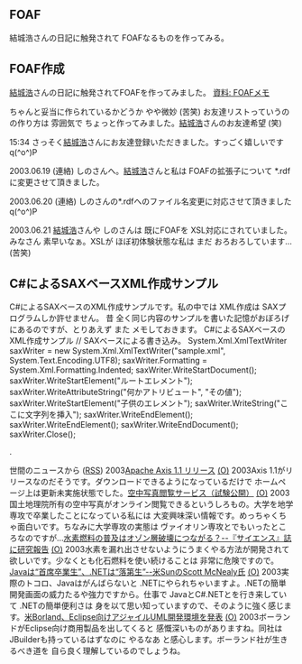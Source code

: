 ## FOAF

結城浩さんの日記に触発されて FOAFなるものを作ってみる。






## FOAF作成


[結城浩](http://www.hyuki.com/)さんの日記に触発されてFOAFを作ってみました。
[資料: FOAFメモ](../memo/memofoaf.html)



ちゃんと妥当に作られているかどうか やや微妙 (苦笑)
お友達リストっていうのの作り方は 雰囲気で ちょっと作ってみました。[結城浩](http://www.hyuki.com/)さんのお友達希望
(笑)

15:34 さっそく[結城浩](http://www.hyuki.com/)さんにお友達登録いただきました。すっごく嬉しいです
q(^o^)P

2003.06.19 (連絡) しのさんへ。[結城浩](http://www.hyuki.com/)さんと私は FOAFの拡張子について *.rdfに変更させて頂きました。

2003.06.20 (連絡) しのさんの*.rdfへのファイル名変更に対応させて頂きました q(^o^)P

2003.06.21 [結城浩](http://www.hyuki.com/)さんや しのさんは 既にFOAFを XSL対応にされていました。みなさん
素早いなぁ。XSLが ほぼ初体験状態な私は まだ おろおろしています… (苦笑)

## C#によるSAXベースXML作成サンプル


C#によるSAXベースのXML作成サンプルです。私の中では XML作成は SAXプログラムしか許せません。
昔 全く同じ内容のサンプルを書いた記憶がおぼろげにあるのですが、とりあえず
また メモしておきます。
C#によるSAXベースのXML作成サンプル
    // SAXベースによる書き込み。
    System.Xml.XmlTextWriter saxWriter =
        new System.Xml.XmlTextWriter("sample.xml", System.Text.Encoding.UTF8);
    saxWriter.Formatting = System.Xml.Formatting.Indented;
    saxWriter.WriteStartDocument();
    saxWriter.WriteStartElement("ルートエレメント");
    saxWriter.WriteAttributeString("何かアトリビュート", "その値");
    saxWriter.WriteStartElement("子供のエレメント");
    saxWriter.WriteString("ここに文字列を挿入");
    saxWriter.WriteEndElement();
    saxWriter.WriteEndElement();
    saxWriter.WriteEndDocument();
    saxWriter.Close();


.



世間のニュースから ([RSS](ig030617-news.xml)) 2003[Apache Axis 1.1 リリース](http://ws.apache.org/axis/) [(O)](http://ws.apache.org/axis/) 2003Axis 1.1がリリースなのだそうです。ダウンロードできるようになっているだけで ホームページ上は更新未実施状態でした。[空中写真閲覧サービス（試験公開）](http://mapbrowse.gsi.go.jp/airphoto/) [(O)](http://mapbrowse.gsi.go.jp/airphoto/) 2003国土地理院所有の空中写真がオンライン閲覧できるというしろもの。大学を地学専攻で卒業したことになっている私には 大変興味深い情報です。めっちゃくちゃ面白いです。ちなみに大学専攻の実態は ヴァイオリン専攻とでもいったところなのですが…[水素燃料の普及はオゾン層破壊につながる？--『サイエンス』誌に研究報告](http://www.hotwired.co.jp/news/news/20030616301.html) [(O)](http://www.hotwired.co.jp/news/news/20030616301.html) 2003水素を漏れ出させないようにうまくやる方法が開発されて欲しいです。少なくとも化石燃料を使い続けることは 非常に危険ですので。[Javaは“首席卒業生”、.NETは“落第生”--米SunのScott McNealy氏](http://biztech.nikkeibp.co.jp/wcs/leaf/CID/onair/biztech/comp/252422) [(O)](http://biztech.nikkeibp.co.jp/wcs/leaf/CID/onair/biztech/comp/252422) 2003実際のトコロ、Javaはがんばらないと .NETにやられちゃいますよ。.NETの簡単開発画面の威力たるや強力ですから。仕事で JavaとC#.NETとを行き来していて .NETの簡単便利さは 身を以て思い知っていますので、そのように強く感じます。[米Borland、Eclipse向けアジャイルUML開発環境を発表](http://www.zdnet.co.jp/enterprise/0306/16/epn25.html) [(O)](http://www.zdnet.co.jp/enterprise/0306/16/epn25.html) 2003ボーランドがEclipse向け商用製品を出してくると 感慨深いものがありますね。同社は JBuilderも持っているはずなのに やるなあ と感心します。ボーランド社が生きるべき道を 自ら良く理解しているのでしょうね。